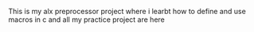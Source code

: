 This is my alx preprocessor project
where i learbt how to define and use macros in c and all my practice project
are here
